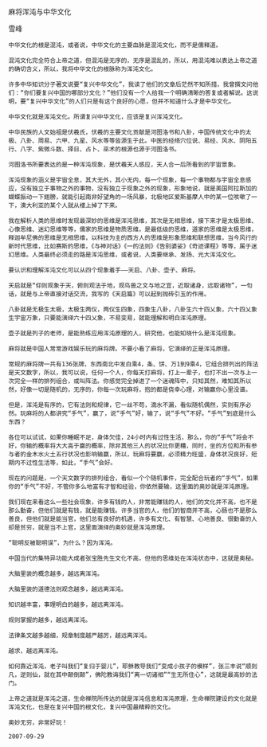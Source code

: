 麻将浑沌与中华文化

雪峰


    中华文化的根是混沌，或者说，中华文化的主要血脉是混沌文化，而不是儒释道。

    混沌文化完全符合上帝之道，但混沌是无序的，无序是混乱的，所以，用混沌难以表达上帝之道的确切含义，所以，我将中华文化的根脉称为浑沌文化。

    许多中华知识分子著文说要“复兴中华文化”，我读了他们的文章后茫然不知所措，我曾撰文问他们：“你们要复兴中国的哪部分文化？”他们没有一个人给我一个明确清晰的答复或者解说。这说明，要“复兴中华文化”的人们只是有这个良好的心愿，但并不知道什么才是中华文化。

    中华文化就是浑沌文化。所谓复兴中华文化，应该是复兴浑沌文化。

    中华民族的人文始祖是伏羲氏，伏羲的主要文化贡献是河图洛书和八卦，中国传统文化中的太极、八卦、周易、六甲、九星、风水等等皆源生于此。中医的经络穴位说、易经、风水、阴阳五行、八字、紫微斗数、择日、占卜、巫术的根源也源于河图洛书。

    河图洛书所要表达的是一种浑沌现象，是伏羲天人感应，天人合一后所看到的宇宙景象。

    浑沌现象的涵义是宇宙全息，其大无外，其小无内，每一个现象，每一个事物都与宇宙全息感应，没有独立于事物之外的事物，没有独立于现象之外的现象，形象地说，就是美国阿拉斯加的蝴蝶振动一下翅膀，就能引起南非好望角的一场风暴，北极地区爱斯基摩人中的某一位咳嗽了一下，澳大利亚的某个人就从楼上掉了下来。

    我在解析人类的思维时发现最深妙的思维是浑沌思维，其次是无相思维，接下来才是太极思维、心像思维、迷幻思维等等，儒家的思维是物质思维，是最低级的思维，道家的思维是太极思维，释迦牟尼佛的思维是无相思维，以科技为主的西方人的思维是形象思维和联想思维，当今风行的新时代思维，比如赛斯的思维，《与神对话》《一的法则》《告别婆娑》《奇迹课程》等等，属于迷幻思维。人类最终必须走的路是浑沌思维，或者说，人类要继承、发扬、光大浑沌文化。

    要认识和理解浑沌文化可以从四个现象着手——天启、八卦、壶子、麻将。

    天启就是“仰则观象于天，俯则观法于地，观鸟兽之文与地之宜，近取诸身，远取诸物”，一句话，就是与上帝直接对话交流，我写的《天启篇》可以起到抛砖引玉的作用。

    八卦就是无极生太极，太极生两仪，两仪生四象，四象生八卦，八卦生六十四乂象，六十四乂象生宇宙万象，只要能演绎六十四乂象，不易变易，就能理解和明白浑沌原理。

    壶子就是列子的老师，是能熟练应用浑沌原理的人，研究他，也能知晓什么是浑沌现象。

    麻将就是中国人常常游戏娱乐玩的麻将牌。不要小看了麻将，它演绎的正是浑沌原理。

    常规的麻将牌一共有136张牌，东西南北中发白乘4，条、饼、万1到9乘4，它组合排列出的阵法是天文数字，所以，我可以说，任何一个人，你每天打麻将，打上一辈子，也打不出一次与上一次完全一样的排列组合，或叫阵法。你感觉完全掉进了一个迷魂阵中，只知其然，难知其所以然，好像一切是随机的，无序的，你每一次玩麻将，抱的都是侥幸心理，对输赢你心里没谱。

    但是，浑沌是有序的，它有法则和规律，它一丝不苟，滴水不漏，看似随机偶然，实则有序必然。玩麻将的人都讲究“手气”，赢了，说“手气”好，输了，说“手气”不好。“手气”到底是什么东西？

    各位可以试试，如果你睡眠不足，身体欠佳，24小时内有过性生活，那么，你的“手气”将会不好，你输的概率将大大高于赢的概率，除非其他三人的状况比你更糟，同时，坐的方位和所有参与者的金木水火土五行状况也影响输赢，所以，玩麻将要赢，必须精力旺盛，身体状况良好，短期内不过性生活等，如此，“手气”会好。

    现在的问题是，一个天文数字的排列组合，看似一个个随机事件，完全配合玩者的“手气”，如果你的“手气”不好，不管你多么地富有才智和经验，你依然要输，这里面的奥妙就是浑沌原理。

    我们现在来看这么一些社会现象，许多有钱的人，非常能赚钱的人，他们的文化并不高，也不是那么勤奋，但他们就是有钱，就是能赚钱。许多当官的人，他们的智商并不高，心肠也不是那么善良，但他们就是能当官，他们总有良好的机遇，许多有文化、有智慧、心地善良、很勤奋的人却是贫穷，就是当不上官，这里面演绎的奥妙就是浑沌原理。

    “聪明反被聪明误”，为什么？因为浑沌。

    中国当代的集特异功能大成者张宝胜先生文化不高，但他的思维处在浑沌状态中，这就是奥秘。

    大脑里装的概念越多，越远离浑沌。

    大脑里装的道德法则观念越多，越远离浑沌。

    知识越丰富，事理明白的越多，越远离浑沌。

    规则掌握的越多，越远离浑沌。

    法律条文越多越细，规章制度越严越厉，越远离浑沌。

    越求，越远离浑沌。

    如何靠近浑沌，老子叫我们“复归于婴儿”，耶稣教导我们“变成小孩子的模样”，张三丰说“顺则凡，逆则仙，就在其中颠倒颠”，佛陀教诲我们“离一切诸相”“生无所住心”，这就是最高妙的法门。

    上帝之道就是浑沌之道，生命禅院所传达的就是浑沌信息和浑沌原理，生命禅院建设的文化就是浑沌文化，也是在复兴中国的根文化，复兴中国最精粹的文化。

    奥妙无穷，非常好玩！

    2007-09-29



